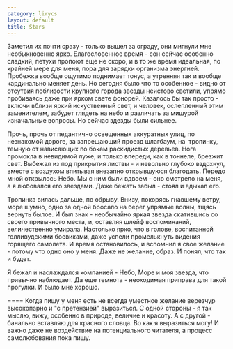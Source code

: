 ```yaml
--- 
category: lirycs
layout: default
title: Stars
---
```

Заметил их почти сразу - только вышел за ограду, они мигнули мне необыкновенно ярко. Благословенное время - сон сейчас особенно сладкий,
петухи пропоют еще не скоро, и в то же время идеальная, по крайней мере для меня, пора для зарядки организма энергией. Пробежка вообще ощутимо
поднимает тонус, а утренняя так и вообще кардинально меняет день.
Но сегодня было что то особенное - видно от отсутвия поблизости крупного города звезды неистово светили, упрямо пробиваясь даже при ярком свете фонорей.
Казалось бы так просто - включи вблизи яркий искуственный свет, и человек, ослепленный этим заменителем, забудет глядеть на небо и различать за мишурой
изначальные вопросы. Но сейчас здезды были сильнее.

Прочь, прочь от педантично освещенных аккуратных улиц, по незнакомой дороге, за запрещающий
проезд шлагбаум, на  тропинку, темную от нависающих по бокам раскидистых деревьев. Нога промокла в невидимой луже, и только впереди, как в тоннеле,
брезжит свет. Выбежал из под прикрытия листвы - и невольно глубоко вздохнул, вместе с воздухом впитывая внезапно открывшуюся благодать. Передо мной
открылось Небо. Мы с ним были вдвоем - оно смотрело на меня, а я любовался его звездами. Даже бежать забыл - стоял и вдыхал его.

Тропинка вилась дальше, по обрыву. Внизу, покорясь гнавшему ветру, море шумно, одно за одной бросало на берег упрямые волны, тщясь вернуть былое.
И был знак - необычайно яркая звезда скатившись со своего привычного места, и, оставляя шлейф воспоминаний,
величественно умирала. Настолько ярко, что в голове, воспитанной голливудскими боевиками, даже успели промелькнуть видения горящего самолета.
И время остановилось, и вспомнил я свое желание - потому что одно оно у меня. Даже не желание, образ. И понял, что так и будет.

Я бежал и наслаждался компанией - Небо, Море и моя звезда, что привычно наблюдает. Да еще темнота - неоходимая приправа для такой прогулки.
И было мне хорошо.

====
Когда пишу у меня есть не всегда уместное желание верезчур высокопарно и "с претензией" выразиться.
С одной стороны - я так мыслю, вижу, особенно в природе, величие и красоту.
А с другой - банально вставляю для красного словца. Во как я выразиться могу! И важно даже не воздействие на потенциального читателя,
а процесс самолюбования пока пишу.
